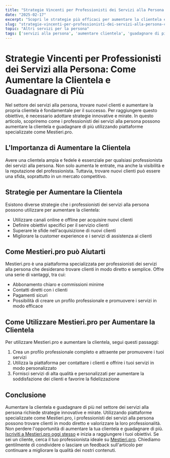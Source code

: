 ```yaml
---
title: "Strategie Vincenti per Professionisti dei Servizi alla Persona: Come Aumentare la Clientela e Guadagnare di Più"
date: "2025-02-17"
excerpt: "Scopri le strategie più efficaci per aumentare la clientela e guadagnare di più nel settore dei servizi alla persona. Utilizza piattaforme specializzate come Mestieri.pro per trovare clienti senza intermediari e valorizzare la tua professionalità."
slug: "strategie-vincenti-per-professionisti-dei-servizi-alla-persona-come-aumentare-la-clientela-e-guadagnare-di-piu"
topic: "Altri servizi per la persona"
tags: ['servizi alla persona', 'aumentare clientela', 'guadagnare di più', 'Mestieri.pro']
---
```

# Strategie Vincenti per Professionisti dei Servizi alla Persona: Come Aumentare la Clientela e Guadagnare di Più

Nel settore dei servizi alla persona, trovare nuovi clienti e aumentare la propria clientela è fondamentale per il successo. Per raggiungere questo obiettivo, è necessario adottare strategie innovative e mirate. In questo articolo, scopriremo come i professionisti dei servizi alla persona possono aumentare la clientela e guadagnare di più utilizzando piattaforme specializzate come Mestieri.pro.

## L'Importanza di Aumentare la Clientela

Avere una clientela ampia e fedele è essenziale per qualsiasi professionista dei servizi alla persona. Non solo aumenta le entrate, ma anche la visibilità e la reputazione del professionista. Tuttavia, trovare nuovi clienti può essere una sfida, soprattutto in un mercato competitivo.

## Strategie per Aumentare la Clientela

Esistono diverse strategie che i professionisti dei servizi alla persona possono utilizzare per aumentare la clientela:

* Utilizzare canali online e offline per acquisire nuovi clienti
* Definire obiettivi specifici per il servizio clienti
* Superare le sfide nell'acquisizione di nuovi clienti
* Migliorare la customer experience e i servizi di assistenza ai clienti

## Come Mestieri.pro può Aiutarti

Mestieri.pro è una piattaforma specializzata per professionisti dei servizi alla persona che desiderano trovare clienti in modo diretto e semplice. Offre una serie di vantaggi, tra cui:

* Abbonamento chiaro e commissioni minime
* Contatti diretti con i clienti
* Pagamenti sicuri
* Possibilità di creare un profilo professionale e promuovere i servizi in modo efficace

## Come Utilizzare Mestieri.pro per Aumentare la Clientela

Per utilizzare Mestieri.pro e aumentare la clientela, segui questi passaggi:

1. Crea un profilo professionale completo e attraente per promuovere i tuoi servizi
2. Utilizza la piattaforma per contattare i clienti e offrire i tuoi servizi in modo personalizzato
3. Fornisci servizi di alta qualità e personalizzati per aumentare la soddisfazione dei clienti e favorire la fidelizzazione

## Conclusione

Aumentare la clientela e guadagnare di più nel settore dei servizi alla persona richiede strategie innovative e mirate. Utilizzando piattaforme specializzate come Mestieri.pro, i professionisti dei servizi alla persona possono trovare clienti in modo diretto e valorizzare la loro professionalità. Non perdere l'opportunità di aumentare la tua clientela e guadagnare di più. [Iscriviti a Mestieri.pro oggi stesso](https://mestieri.pro/info) e inizia a raggiungere i tuoi obiettivi. Se sei un cliente, cerca il tuo professionista ideale su [Mestieri.pro](https://mestieri.pro). 
Chiediamo gentilmente di condividere o lasciare un feedback sull'articolo per continuare a migliorare la qualità dei nostri contenuti.